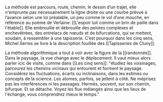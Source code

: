 La méthode est parcours, route, chemin, le dessin d’un trajet, elle n'emprunte pas nécessairement la ligne droite ou une courbe prévue à l’avance selon une loi préalable, un peu comme le vol d’une mouche, en référence au poème de Verlaine: [[L'espoir luit comme un brin de paille dans l'étable]]. Elle embrouille et débrouille des pelotes complexes et enchevêtrées, des entrelacs de nœuds et de bifurcations, qui se mettent, soudain, à ressembler à une tapisserie. C’est pourquoi dans les cinq sens, Michel Serres se livre à la description fouillée des [[Tapisseries de Cluny]].

La méthode algorithmique a tout à voir avec la figure de la [[randonnée]]. Dans le paysage, la vue change avec le déplacement. Il vaut mieux alors parler icic de visite, comme dans [[Les cinq sens]]: "étudiez les voisinages, parcourez les chemins vicinaux qui entourent et forment le paysage. Considérez les fluctuations, écarts ou inclinaisons, dans les estimes ou concepts de la science. Les atomes, parfois, se jettent à côté. Ne méprisez pas les interférences ni les passages. Hermès, souvent, sur son chemin, bifurque. Et se détache. Voyez les flux mélangés ainsi que les lieux de l'échange, vous comprendrez mieux le temps."
